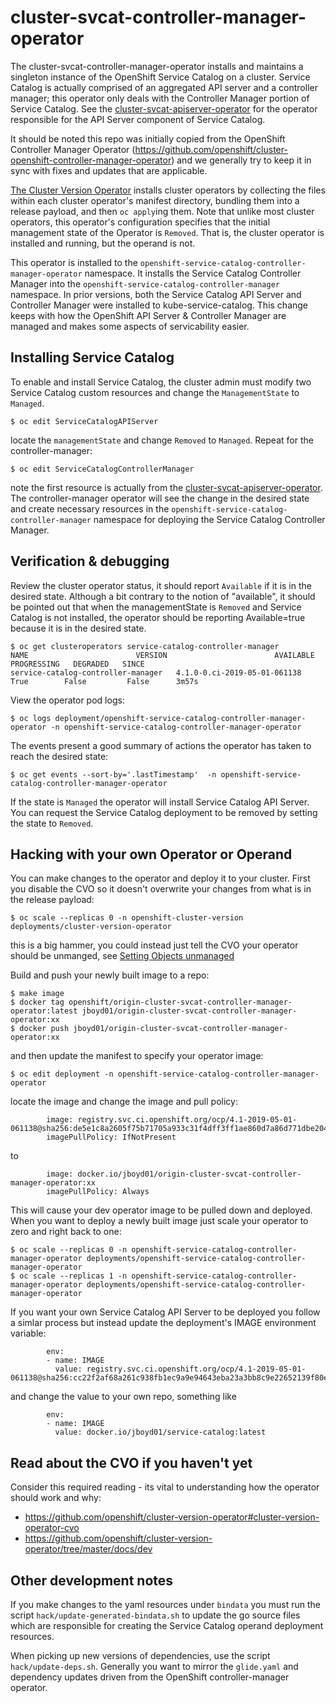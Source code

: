 # cluster-svcat-controller-manager-operator
The cluster-svcat-controller-manager-operator installs and maintains a singleton instance of the OpenShift Service Catalog on a cluster.  Service Catalog is actually comprised of an aggregated API server and a controller manager; this operator only deals with the Controller Manager portion of Service Catalog.  See the [cluster-svcat-apiserver-operator](https://github.com/openshift/cluster-svcat-apiserver-operator) for the operator responsible for the API Server component of Service Catalog.

It should be noted this repo was initially copied from the OpenShift Controller Manager Operator (https://github.com/openshift/cluster-openshift-controller-manager-operator) and we generally try to keep it in sync with fixes and updates that are applicable.

[The Cluster Version Operator](https://github.com/openshift/cluster-version-operator) installs cluster operators by collecting the files within each cluster operator's manifest directory, bundling them into a release payload, and then `oc apply`ing them.  Note that unlike most cluster operators, this operator's configuration specifies that the initial management state of the Operator is `Removed`.  That is, the cluster operator is installed and running, but the operand is not.

This operator is installed to the `openshift-service-catalog-controller-manager-operator` namespace.  It installs the Service Catalog Controller Manager into the `openshift-service-catalog-controller-manager` namespace.  In prior versions, both the Service Catalog API Server and Controller Manager were installed to kube-service-catalog.  This change keeps with how the OpenShift API Server & Controller Manager are managed and makes some aspects of servicability easier.


## Installing Service Catalog
To enable and install Service Catalog, the cluster admin must modify two Service Catalog custom resources and change the `ManagementState` to `Managed`. 
```
$ oc edit ServiceCatalogAPIServer
```
locate the `managementState` and change `Removed` to `Managed`.  Repeat for the controller-manager:
```
$ oc edit ServiceCatalogControllerManager
```
note the first resource is actually from the [cluster-svcat-apiserver-operator](https://github.com/openshift/cluster-svcat-apiserver-operator).  The controller-manager operator will see the change in the desired state and create necessary resources in the `openshift-service-catalog-controller-manager` namespace for deploying the Service Catalog Controller Manager.


## Verification & debugging
Review the cluster operator status, it should report `Available` if it is in the desired state.  Although a bit contrary to the notion of "available", it should be pointed out that when the managementState is `Removed` and Service Catalog is not installed, the operator should be reporting Available=true because it is in the desired state.
```
$ oc get clusteroperators service-catalog-controller-manager
NAME                        VERSION                        AVAILABLE   PROGRESSING   DEGRADED   SINCE
service-catalog-controller-manager   4.1.0-0.ci-2019-05-01-061138   True        False         False      3m57s
```
View the operator pod logs:
```
$ oc logs deployment/openshift-service-catalog-controller-manager-operator -n openshift-service-catalog-controller-manager-operator
```
The events present a good summary of actions the operator has taken to reach the desired state:
```
$ oc get events --sort-by='.lastTimestamp'  -n openshift-service-catalog-controller-manager-operator
```

If the state is `Managed` the operator will install Service Catalog API Server.  You can request the Service Catalog deployment to be removed by setting the state to `Removed`.  

## Hacking with your own Operator or Operand
You can make changes to the operator and deploy it to your cluster.  First you disable the CVO so it doesn't overwrite your changes from what is in the release payload:
```
$ oc scale --replicas 0 -n openshift-cluster-version deployments/cluster-version-operator
```
this is a big hammer, you could instead just tell the CVO your operator should be unmanged, see [Setting Objects unmanaged](https://github.com/openshift/cluster-version-operator/blob/master/docs/dev/clusterversion.md#setting-objects-unmanaged)

Build and push your newly built image to a repo:
```
$ make image
$ docker tag openshift/origin-cluster-svcat-controller-manager-operator:latest jboyd01/origin-cluster-svcat-controller-manager-operator:xx
$ docker push jboyd01/origin-cluster-svcat-controller-manager-operator:xx
```
and then update the manifest to specify your operator  image:
```
$ oc edit deployment -n openshift-service-catalog-controller-manager-operator
```
locate the image and change the image and pull policy:
```
        image: registry.svc.ci.openshift.org/ocp/4.1-2019-05-01-061138@sha256:de5e1c8a2605f75b71705a933c31f4dff3ff1ae860d7a86d771dbe2043a4cea0
        imagePullPolicy: IfNotPresent
```
to
```
        image: docker.io/jboyd01/origin-cluster-svcat-controller-manager-operator:xx
        imagePullPolicy: Always
```
This will cause your dev operator image to be pulled down and deployed.  When you want to deploy a newly built image just scale your operator to zero and right back to one:
```
$ oc scale --replicas 0 -n openshift-service-catalog-controller-manager-operator deployments/openshift-service-catalog-controller-manager-operator
$ oc scale --replicas 1 -n openshift-service-catalog-controller-manager-operator deployments/openshift-service-catalog-controller-manager-operator
```

If you want your own Service Catalog API Server to be deployed you follow a simlar process but instead update the deployment's IMAGE environment variable:
```
        env:
        - name: IMAGE
          value: registry.svc.ci.openshift.org/ocp/4.1-2019-05-01-061138@sha256:cc22f2af68a261c938fb1ec9a9e94643eba23a3bb8c9e22652139f80ee57681b
```
and change the value to your own repo, something like
```
        env:
        - name: IMAGE
          value: docker.io/jboyd01/service-catalog:latest
```
## Read about the CVO if you haven't yet
Consider this required reading - its vital to understanding how the operator should work and why:
* https://github.com/openshift/cluster-version-operator#cluster-version-operator-cvo
* https://github.com/openshift/cluster-version-operator/tree/master/docs/dev

## Other development notes
If you make changes to the yaml resources under `bindata` you must run the script `hack/update-generated-bindata.sh` to update the go source files which are responsible for creating the Service Catalog operand deployment resources.

When picking up new versions of dependencies, use the script `hack/update-deps.sh`.  Generally you want to mirror the `glide.yaml` and dependency updates driven from the OpenShift controller-manager operator.

